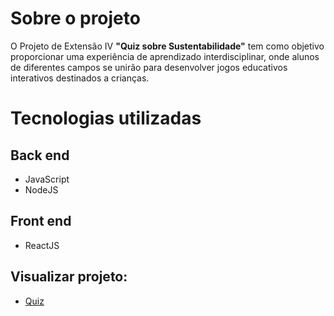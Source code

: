 # Sobre o projeto

O Projeto de Extensão IV **"Quiz sobre Sustentabilidade"** tem como objetivo proporcionar uma experiência de aprendizado interdisciplinar, onde alunos de diferentes campos se unirão para desenvolver jogos educativos interativos destinados a crianças.

# Tecnologias utilizadas

## Back end

- JavaScript
- NodeJS

## Front end

- ReactJS

## Visualizar projeto:

- [Quiz]()
